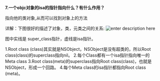 **7.一个objc对象的isa的指针指向什么？有什么作用？**

指向他的类对象,从而可以找到对象上的方法

详解：下图很好的描述了对象，类，元类之间的关系:
![enter description here](./images/1561035044625.png)

图中实线是 super_class指针，虚线是isa指针。

1.Root class (class)其实就是NSObject，NSObject是没有超类的，所以Root class(class)的superclass指向nil。
2.每个Class都有一个isa指针指向唯一的Meta class
3.Root class(meta)的superclass指向Root class(class)，也就是NSObject，形成一个回路。
4.每个Meta class的isa指针都指向Root class (meta)。
